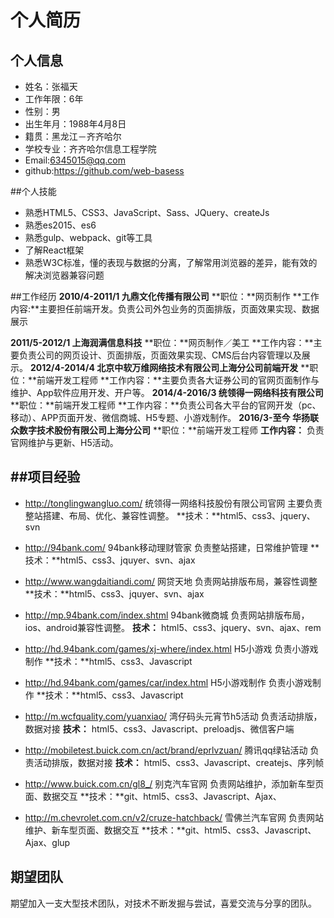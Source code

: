 # 个人简历 

## 个人信息

* 姓名：张福天
* 工作年限：6年
* 性别：男
* 出生年月：1988年4月8日
* 籍贯：黑龙江－齐齐哈尔
* 学校专业：齐齐哈尔信息工程学院
* Email:[6345015@qq.com](6345015@qq.com)
* github:https://github.com/web-basess
  
##个人技能

* 熟悉HTML5、CSS3、JavaScript、Sass、JQuery、createJs
* 熟悉es2015、es6
* 熟悉gulp、webpack、git等工具
* 了解React框架
* 熟悉W3C标准，懂的表现与数据的分离，了解常用浏览器的差异，能有效的解决浏览器兼容问题

##工作经历
**2010/4-2011/1 九鼎文化传播有限公司**
**职位：**网页制作
**工作内容:**主要担任前端开发。负责公司外包业务的页面排版，页面效果实现、数据展示

**2011/5-2012/1 上海润满信息科技**
   **职位：**网页制作／美工
   **工作内容：**主要负责公司的网页设计、页面排版，页面效果实现、CMS后台内容管理以及展示。
**2012/4-2014/4  北京中软万维网络技术有限公司上海分公司前端开发**
**职位：**前端开发工程师
 **工作内容：**主要负责各大证券公司的官网页面制作与维护、App软件应用开发、开户等。
**2014/4-2016/3 统领得一网络科技有限公司**
**职位：**前端开发工程师
**工作内容：**负责公司各大平台的官网开发（pc、移动）、APP页面开发、微信商城、H5专题、小游戏制作。
**2016/3-至今 华扬联众数字技术股份有限公司上海分公司**
**职位：**前端开发工程师
**工作内容：** 负责官网维护与更新、H5活动。

##项目经验
---
* http://tonglingwangluo.com/ 
  统领得一网络科技股份有限公司官网
  主要负责整站搭建、布局、优化、兼容性调整。
  **技术：**html5、css3、jquery、svn
* http://94bank.com/    94bank移动理财管家
  负责整站搭建，日常维护管理
**技术：**html5、css3、jquyer、svn、ajax

* http://www.wangdaitiandi.com/  网贷天地
  负责网站排版布局，兼容性调整
 **技术：**html5、css3、jquyer、svn、ajax

* http://mp.94bank.com/index.shtml 94bank微商城
负责网站排版布局，ios、android兼容性调整。
**技术：** html5、css3、jquery、svn、ajax、rem

* http://hd.94bank.com/games/xj-where/index.html H5小游戏
 负责小游戏制作
**技术：**html5、css3、Javascript
* http://hd.94bank.com/games/car/index.html H5小游戏制作
负责小游戏制作
**技术：**html5、css3、Javascript

* http://m.wcfquality.com/yuanxiao/  湾仔码头元宵节h5活动
 负责活动排版，数据对接
**技术：** html5、css3、Javascript、preloadjs、微信客户端
* http://mobiletest.buick.com.cn/act/brand/eprlvzuan/ 腾讯qq绿钻活动
负责活动排版，数据对接
**技术：** html5、css3、Javascript、createjs、序列帧
* http://www.buick.com.cn/gl8_/ 别克汽车官网
负责网站维护，添加新车型页面、数据交互
**技术：**git、html5、css3、Javascript、Ajax、
* http://m.chevrolet.com.cn/v2/cruze-hatchback/ 雪佛兰汽车官网
负责网站维护、新车型页面、数据交互
**技术：**git、html5、css3、Javascript、Ajax、glup

## 期望团队
期望加入一支大型技术团队，对技术不断发掘与尝试，喜爱交流与分享的团队。


